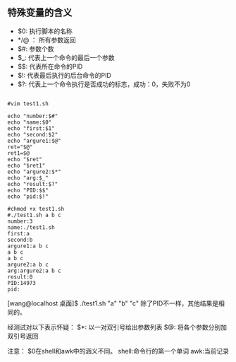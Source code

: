 ## 特殊变量的含义

* $0: 执行脚本的名称
* $*/$@ ： 所有参数返回
* $#: 参数个数
* $_: 代表上一个命令的最后一个参数
* $$: 代表所在命令的PID
* $!: 代表最后执行的后台命令的PID
* $?: 代表上一个命令执行是否成功的标志，成功：0，失败不为0


```shell

#vim test1.sh

echo "number:$#"
echo "name:$0"
echo "first:$1"
echo "second:$2"
echo "argure1:$@"
ret="$@"
ret1=$@
echo "$ret"
echo "$ret1"
echo "argure2:$*"
echo "arg:$_"
echo "result:$?"
echo "PID:$$"
echo "pid:$!"

#chmod +x test1.sh 
#./test1.sh a b c
number:3
name:./test1.sh
first:a
second:b
argure1:a b c
a b c
a b c
argure2:a b c
arg:argure2:a b c
result:0
PID:14973
pid:

```

[wang@localhost 桌面]$ ./test1.sh "a" "b" "c"
除了PID不一样，其他结果是相同的。

经测试对以下表示怀疑：
$*:
以一对双引号给出参数列表
$@:
将各个参数分别加双引号返回

注意：
$0在shell和awk中的涵义不同。
shell:命令行的第一个单词  awk:当前记录